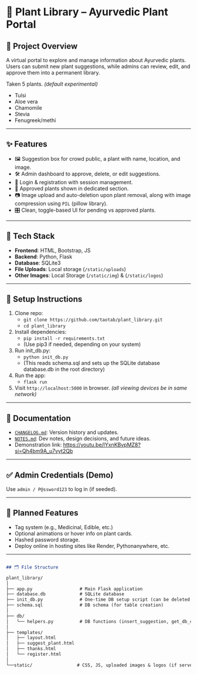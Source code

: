 # 🌿 Plant Library – Ayurvedic Plant Portal

## 📖 Project Overview

A virtual portal to explore and manage information about Ayurvedic plants.  
Users can submit new plant suggestions, while admins can review, edit, and approve them into a permanent library.


Taken 5 plants. *(default experimental)*

- Tulsi
- Aloe vera
- Chamomile
- Stevia
- Fenugreek/methi

---


## ✨ Features

- 🖼️ Suggestion box for crowd public, a plant with name, location, and image.
- 🛠️ Admin dashboard to approve, delete, or edit suggestions.
- 🔐 Login & registration with session management.
- 📁 Approved plants shown in dedicated section.
- 📷 Image upload and auto-deletion upon plant removal, along with image compression using `PIL` (pillow library).
- 🎛️ Clean, toggle-based UI for pending vs approved plants.

---

## 🧰 Tech Stack

- **Frontend**: HTML, Bootstrap, JS
- **Backend**: Python, Flask
- **Database**: SQLite3
- **File Uploads**: Local storage (`/static/uploads`)
- **Other Images**: Local Storage (`/static/img`) & (`/static/logos`)

---


## 🚀 Setup Instructions

1. Clone repo:  
   - `git clone https://github.com/taotab/plant_library.git`
   - `cd plant_library`
2. Install dependencies:  
   - `pip install -r requirements.txt`
   - (Use pip3 if needed, depending on your system)
3. Run init_db.py:
   - `python init_db.py`
   - (This reads schema.sql and sets up the SQLite database database.db in the root directory)
3. Run the app:  
   - `flask run`
4. Visit `http://localhost:5000` in browser. *(all viewing devices be in same network)*

---

## 📜 Documentation

- [`CHANGELOG.md`](./CHANGELOG.md): Version history and updates.
- [`NOTES.md`](./NOTES.md): Dev notes, design decisions, and future ideas.
- Demonstration link: https://youtu.be/lYxnKBvpMZ8?si=Qh4bm9A_u7vyt2Qb

---

## ✅ Admin Credentials (Demo)

Use `admin / P@ssword123` to log in (if seeded).

---

## 🔮 Planned Features

- Tag system (e.g., Medicinal, Edible, etc.)
- Optional animations or hover info on plant cards.
- Hashed password storage.
- Deploy online in hosting sites like Render, Pythonanywhere, etc.


---

```markdown

## 🗂️ File Structure

plant_library/
│
├── app.py                  # Main Flask application
├── database.db             # SQLite database
├── init_db.py              # One-time DB setup script (can be deleted later)
├── schema.sql              # DB schema (for table creation)
│
├── db/
│   └── helpers.py          # DB functions (insert_suggestion, get_db_connection, etc.), image compression
│
├── templates/
│   ├── layout.html
│   ├── suggest_plant.html
│   ├── thanks.html
│   └── register.html
│
└──static/                 # CSS, JS, uploaded images & logos (if served)
```

